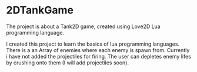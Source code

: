 # 2DTankGame
The project is about a Tank2D game, created using Love2D Lua programming language.

I created this project to learn the basics of lua programming languages.
There is a an Array of enemies where each enemy is spawn from. Currently i have not added the projectiles for firing.
The user can depletes enemy lifes by crushing onto them (I will add projectiles soon).
